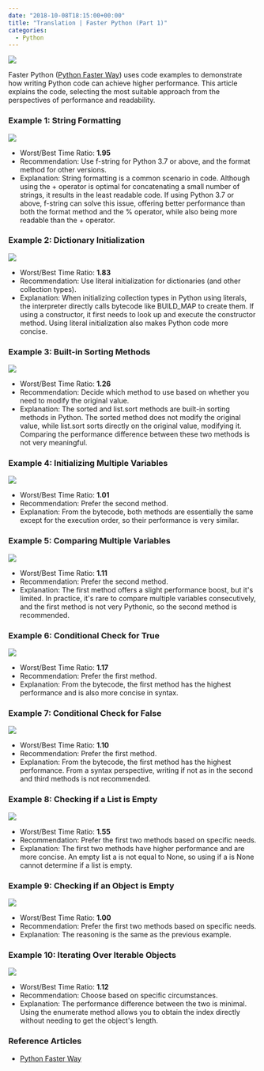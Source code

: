 ```yaml
---
date: "2018-10-08T18:15:00+00:00"
title: "Translation | Faster Python (Part 1)"
categories:
  - Python
---
```


![](/images/20181008_11.png)

Faster Python ([Python Faster Way](http://pythonfasterway.org)) uses code examples to demonstrate how writing Python code can achieve higher performance. This article explains the code, selecting the most suitable approach from the perspectives of performance and readability.

### Example 1: String Formatting

![](/images/20181008_01.png)

- Worst/Best Time Ratio: **1.95**
- Recommendation: Use f-string for Python 3.7 or above, and the format method for other versions.
- Explanation: String formatting is a common scenario in code. Although using the + operator is optimal for concatenating a small number of strings, it results in the least readable code. If using Python 3.7 or above, f-string can solve this issue, offering better performance than both the format method and the % operator, while also being more readable than the + operator.

### Example 2: Dictionary Initialization

![](/images/20181008_02.png)

- Worst/Best Time Ratio: **1.83**
- Recommendation: Use literal initialization for dictionaries (and other collection types).
- Explanation: When initializing collection types in Python using literals, the interpreter directly calls bytecode like BUILD_MAP to create them. If using a constructor, it first needs to look up and execute the constructor method. Using literal initialization also makes Python code more concise.

### Example 3: Built-in Sorting Methods

![](/images/20181008_03.png)

- Worst/Best Time Ratio: **1.26**
- Recommendation: Decide which method to use based on whether you need to modify the original value.
- Explanation: The sorted and list.sort methods are built-in sorting methods in Python. The sorted method does not modify the original value, while list.sort sorts directly on the original value, modifying it. Comparing the performance difference between these two methods is not very meaningful.

### Example 4: Initializing Multiple Variables

![](/images/20181008_04.png)

- Worst/Best Time Ratio: **1.01**
- Recommendation: Prefer the second method.
- Explanation: From the bytecode, both methods are essentially the same except for the execution order, so their performance is very similar.

### Example 5: Comparing Multiple Variables

![](/images/20181008_05.png)

- Worst/Best Time Ratio: **1.11**
- Recommendation: Prefer the second method.
- Explanation: The first method offers a slight performance boost, but it's limited. In practice, it's rare to compare multiple variables consecutively, and the first method is not very Pythonic, so the second method is recommended.

### Example 6: Conditional Check for True

![](/images/20181008_06.png)

- Worst/Best Time Ratio: **1.17**
- Recommendation: Prefer the first method.
- Explanation: From the bytecode, the first method has the highest performance and is also more concise in syntax.

### Example 7: Conditional Check for False

![](/images/20181008_07.png)

- Worst/Best Time Ratio: **1.10**
- Recommendation: Prefer the first method.
- Explanation: From the bytecode, the first method has the highest performance. From a syntax perspective, writing if not as in the second and third methods is not recommended.

### Example 8: Checking if a List is Empty

![](/images/20181008_08.png)

- Worst/Best Time Ratio: **1.55**
- Recommendation: Prefer the first two methods based on specific needs.
- Explanation: The first two methods have higher performance and are more concise. An empty list a is not equal to None, so using if a is None cannot determine if a list is empty.

### Example 9: Checking if an Object is Empty

![](/images/20181008_09.png)

- Worst/Best Time Ratio: **1.00**
- Recommendation: Prefer the first two methods based on specific needs.
- Explanation: The reasoning is the same as the previous example.

### Example 10: Iterating Over Iterable Objects

![](/images/20181008_10.png)

- Worst/Best Time Ratio: **1.12**
- Recommendation: Choose based on specific circumstances.
- Explanation: The performance difference between the two is minimal. Using the enumerate method allows you to obtain the index directly without needing to get the object's length.

### Reference Articles

- [Python Faster Way](http://pythonfasterway.org)